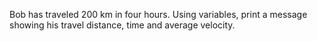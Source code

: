 Bob has traveled 200 km in four hours. Using variables, print a message showing his travel distance, time and average velocity.
